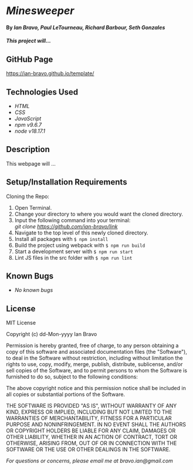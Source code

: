 # _Minesweeper_

#### By _**Ian Bravo**, **Paul LeTourneau**, **Richard Barbour**, **Seth Gonzales**_

#### _This project will..._

## GitHub Page ##

https://ian-bravo.github.io/template/


## Technologies Used

* _HTML_
* _CSS_
* _JavaScript_
* _npm v9.6.7_
* _node v18.17.1_



## Description

This webpage will ... 

## Setup/Installation Requirements

Cloning the Repo:
1. Open Terminal.
2. Change your directory to where you would want the cloned directory.
3. Input the following command into your terminal:  
 _git clone https://github.com/ian-bravo/link_
4. Navigate to the top level of this newly cloned directory.
5. Install all packages with `$ npm install`
6. Build the project using webpack with `$ npm run build`
7. Start a development server with `$ npm run start`
8. Lint JS files in the src folder with `$ npm run lint`
<!-- 9. Run tests with Jest using `$ npm run test` -->


## Known Bugs

* _No known bugs_


## License

MIT License  

Copyright (c) dd-Mon-yyyy Ian Bravo  

Permission is hereby granted, free of charge, to any person obtaining a copy of this software and associated documentation files (the "Software"), to deal in the Software without restriction, including without limitation the rights to use, copy, modify, merge, publish, distribute, sublicense, and/or sell copies of the Software, and to permit persons to whom the Software is furnished to do so, subject to the following conditions:  

The above copyright notice and this permission notice shall be included in all copies or substantial portions of the Software.  

THE SOFTWARE IS PROVIDED "AS IS", WITHOUT WARRANTY OF ANY KIND, EXPRESS OR IMPLIED, INCLUDING BUT NOT LIMITED TO THE WARRANTIES OF MERCHANTABILITY, FITNESS FOR A PARTICULAR PURPOSE AND NONINFRINGEMENT. IN NO EVENT SHALL THE AUTHORS OR COPYRIGHT HOLDERS BE LIABLE FOR ANY CLAIM, DAMAGES OR OTHER LIABILITY, WHETHER IN AN ACTION OF CONTRACT, TORT OR OTHERWISE, ARISING FROM, OUT OF OR IN CONNECTION WITH THE SOFTWARE OR THE USE OR OTHER DEALINGS IN THE SOFTWARE.



_For questions or concerns, please email me at bravo.ian@gmail.com_